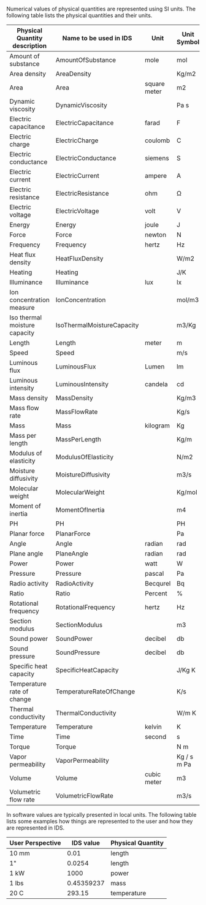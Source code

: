 Numerical values of physical quantities are represented using SI units. The following table lists the physical quantities and their units. 

| Physical Quantity description | Name to be used in IDS     | Unit         | Unit Symbol | Ifc Measure                          | Dimensional exponents   | QUDT                                  |
| ----------------------------- | -------------------------- | ------------ | ----------- | ------------------------------------ | ----------------------- | ------------------------------------- |
| Amount of substance           | AmountOfSubstance          | mole         | mol         | IfcAmountOfSubstanceMeasure          | (0, 0, 0, 0, 0, 1, 0)   | quantitykind:MassPerArea              |
| Area density                  | AreaDensity                |              | Kg/m2       | IfcAreaDensityMeasure                | (-2, 1, 0, 0, 0, 0, 0)  | quantitykind:MassPerArea              |
| Area                          | Area                       | square meter | m2          | IfcAreaMeasure                       | (2, 0, 0, 0, 0, 0, 0)   | quantitykind:Area                     |
| Dynamic viscosity             | DynamicViscosity           |              | Pa s        | IfcDynamicViscosityMeasure           | (-1, 1, -1, 0, 0, 0, 0) | quantitykind:DynamicViscosity         |
| Electric capacitance          | ElectricCapacitance        | farad        | F           | IfcElectricCapacitanceMeasure        | (-2, 1, 4, 1, 0, 0, 0)  | quantitykind:Capacitance              |
| Electric charge               | ElectricCharge             | coulomb      | C           | IfcElectricChargeMeasure             | (0, 0, 1, 1, 0, 0, 0)   | quantitykind:ElectricCharge           |
| Electric conductance          | ElectricConductance        | siemens      | S           | IfcElectricConductanceMeasure        | (-2, -1, 3, 2, 0, 0, 0) | quantitykind:ElectricConductivity     |
| Electric current              | ElectricCurrent            | ampere       | A           | IfcElectricCurrentMeasure            | (0, 0, 0, 1, 0, 0, 0)   | quantitykind:ElectricCurrent          |
| Electric resistance           | ElectricResistance         | ohm          | Ω           | IfcElectricResistanceMeasure         | (2, 1, -3, -2, 0, 0, 0) | quantitykind:Resistance               |
| Electric voltage              | ElectricVoltage            | volt         | V           | IfcElectricVoltageMeasure            | (2, 1, -3, -1, 0, 0, 0) | quantitykind:Voltage                  |
| Energy                        | Energy                     | joule        | J           | IfcEnergyMeasure                     | (2, 1, -2, 0, 0, 0, 0)  | quantitykind:Energy                   |
| Force                         | Force                      | newton       | N           | IfcForceMeasure                      | (1, 1, -2, 0, 0, 0, 0)  | quantitykind:Force                    |
| Frequency                     | Frequency                  | hertz        | Hz          | IfcFrequencyMeasure                  | (0, 0, -1, 0, 0, 0, 0)  | quantitykind:Frequency                |
| Heat flux density             | HeatFluxDensity            |              | W/m2        | IfcHeatFluxDensityMeasure            | (0, 1, -3, 0, 0, 0, 0)  | quantitykind:HeatFluxDensity          |
| Heating                       | Heating                    |              | J/K         | IfcHeatingValueMeasure               | (2, 1, -2, 0, -1, 0, 0) | quantitykind:HeatCapacity             |
| Illuminance                   | Illuminance                | lux          | lx          | IfcIlluminanceMeasure                | (-2, 0, 0, 0, 0, 0, 1)  | quantitykind:Illuminance              |
| Ion concentration measure     | IonConcentration           |              | mol/m3      | IfcIonConcentrationMeasure           | (-3, 1, 0, 0, 0, 0, 0)  | quantitykind:IonDensity               |
| Iso thermal moisture capacity | IsoThermalMoistureCapacity |              | m3/Kg       | IfcIsothermalMoistureCapacityMeasure | (3, -1, 0, 0, 0, 0, 0)  |                                       |
| Length                        | Length                     | meter        | m           | IfcLengthMeasure                     | (1, 0, 0, 0, 0, 0, 0)   | quantitykind:Length                   |
| Speed                         | Speed                      |              | m/s         | IfcLinearVelocityMeasure             | (1, 0, -1, 0, 0, 0, 0)  | quantitykind:Speed                    |
| Luminous flux                 | LuminousFlux               | Lumen        | lm          | IfcLuminousFluxMeasure               | (0, 0, 0, 0, 0, 0, 1)   | quantitykind:LuminousFlux             |
| Luminous intensity            | LuminousIntensity          | candela      | cd          | IfcLuminousIntensityMeasure          | (0, 0, 0, 0, 0, 0, 1)   | quantitykind:LuminousIntensity        |
| Mass density                  | MassDensity                |              | Kg/m3       | IfcMassDensityMeasure                | (-3, 1, 0, 0, 0, 0, 0)  | quantitykind:MassDensity              |
| Mass flow rate                | MassFlowRate               |              | Kg/s        | IfcMassFlowRateMeasure               | (0, 1, -1, 0, 0, 0, 0)  | quantitykind:MassFlowRate             |
| Mass                          | Mass                       | kilogram     | Kg          | IfcMassMeasure                       | (0, 1, 0, 0, 0, 0, 0)   | quantitykind:Mass                     |
| Mass per length               | MassPerLength              |              | Kg/m        | IfcMassPerLengthMeasure              | (-1, 1, 0, 0, 0, 0, 0)  | quantitykind:MassPerLength            |
| Modulus of elasticity         | ModulusOfElasticity        |              | N/m2        | IfcModulusOfElasticityMeasure        | (-1, 1, -2, 0, 0, 0, 0) | quantitykind:ModulusOfElasticity      |
| Moisture diffusivity          | MoistureDiffusivity        |              | m3/s        | IfcMoistureDiffusivityMeasure        | (3, 0, -1, 0, 0, 0, 0)  |                                       |
| Molecular weight              | MolecularWeight            |              | Kg/mol      | IfcMolecularWeightMeasure            | (0, 1, 0, 0, 0, -1, 0)  | quantitykind:MolarMass                |
| Moment of inertia             | MomentOfInertia            |              | m4          | IfcMomentOfInertiaMeasure            | (4, 0, 0, 0, 0, 0, 0)   | quantitykind:MomentOfInertia          |
| PH                            | PH                         |              | PH          | IfcPHMeasure                         | (0, 0, 0, 0, 0, 0, 0)   |                                       |
| Planar force                  | PlanarForce                |              | Pa          | IfcPlanarForceMeasure                | (-1, 1, -2, 0, 0, 0, 0) | quantitykind:ForcePerArea             |
| Angle                         | Angle                      | radian       | rad         | IfcPlaneAngleMeasure                 | (0, 0, 0, 0, 0, 0, 0)   | quantitykind:Angle                    |
| Plane angle                   | PlaneAngle                 | radian       | rad         | IfcPlaneAngleMeasure                 | (0, 0, 0, 0, 0, 0, 0)   | quantitykind:PlaneAngle               |
| Power                         | Power                      | watt         | W           | IfcPowerMeasure                      | (2, 1, -3, 0, 0, 0, 0   | quantitykind:Power                    |
| Pressure                      | Pressure                   | pascal       | Pa          | IfcPressureMeasure                   | (-1, 1, -2, 0, 0, 0, 0) | quantitykind:Pressure                 |
| Radio activity                | RadioActivity              | Becqurel     | Bq          | IfcRadioActivityMeasure              | (0, 0, -1, 0, 0, 0, 0)  | quantitykind:Activity                 |
| Ratio                         | Ratio                      | Percent      | %           | IfcRatioMeasure                      | (0, 0, 0, 0, 0, 0, 0)   | quantitykind:DimensionlessRatio       |
| Rotational frequency          | RotationalFrequency        | hertz        | Hz          | IfcRotationalFrequencyMeasure        | (0, 0, -1, 0, 0, 0, 0)  |                                       |
| Section modulus               | SectionModulus             |              | m3          | IfcSectionModulusMeasure             | (3, 0, 0, 0, 0, 0, 0)   | quantitykind:SectionModulus           |
| Sound power                   | SoundPower                 | decibel      | db          | IfcSoundPowerMeasure                 | (0, 0, 0, 0, 0, 0, 0)   | quantitykind:SoundPowerLevel          |
| Sound pressure                | SoundPressure              | decibel      | db          | IfcSoundPressureMeasure              | (0, 0, 0, 0, 0, 0, 0)   | quantitykind:SoundPressure            |
| Specific heat capacity        | SpecificHeatCapacity       |              | J/Kg K      | IfcSpecificHeatCapacityMeasure       | (2, 0, -2, 0, -1, 0, 0) | quantitykind:SpecificHeatCapacity     |
| Temperature rate of change    | TemperatureRateOfChange    |              | K/s         | IfcTemperatureRateOfChangeMeasure    | (0, 0, -1, 0, 1, 0, 0)  | quantitykind:TemperaturePerTime       |
| Thermal conductivity          | ThermalConductivity        |              | W/m K       | IfcThermalConductivityMeasure        | (1, 1, -3, 0, -1, 0, 0) | quantitykind:ThermalConductivity      |
| Temperature                   | Temperature                | kelvin       | K           | IfcThermodynamicTemperatureMeasure   | (0, 0, 0, 0, 1, 0, 0)   | quantitykind:ThermodynamicTemperature |
| Time                          | Time                       | second       | s           | IfcTimeMeasure                       | (0, 0, 1, 0, 0, 0, 0)   | quantitykind:Time                     |
| Torque                        | Torque                     |              | N m         | IfcTorqueMeasure                     | (2, 1, -2, 0, 0, 0, 0)  | quantitykind:Torque                   |
| Vapor permeability            | VaporPermeability          |              | Kg / s m Pa | IfcVaporPermeabilityMeasure          | (0, 0, 1, 0, 0, 0, 0)   |                                       |
| Volume                        | Volume                     | cubic meter  | m3          | IfcVolumeMeasure                     | (3, 0, 0, 0, 0, 0, 0)   | quantitykind:Volume                   |
| Volumetric flow rate          | VolumetricFlowRate         |              | m3/s        | IfcVolumetricFlowRateMeasure         | (3, 0, -1, 0, 0, 0, 0)  | quantitykind:VolumeFlowRate           |

In software values are typically presented in local units. The following table lists some examples how things are represented to the user and how they are represented in IDS.

| User Perspective | IDS value | Physical Quantity |
|------------------|-----------|-------------------|
| 10 mm | 0.01| length |
| 1" | 0.0254 | length |
| 1 kW | 1000 | power |
| 1 lbs | 0.45359237 | mass |
| 20 C | 293.15 | temperature |




